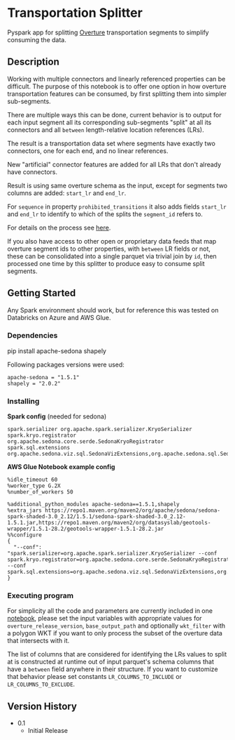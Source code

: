 # Transportation Splitter

Pyspark app for splitting [Overture](https://github.com/OvertureMaps/data) transportation segments to simplify consuming the data.

## Description

Working with multiple connectors and linearly referenced properties can be difficult. The purpose of this notebook is to offer one option in how overture transportation features can be consumed, by first splitting them into simpler sub-segments. 

There are multiple ways this can be done, current behavior is to output for each input segment all its corresponding sub-segments "split" at all its connectors and all `between` length-relative location references (LRs).

The result is a transportation data set where segments have exactly two connectors, one for each end, and no linear references.

New "artificial" connector features are added for all LRs that don't already have connectors. 

Result is using same overture schema as the input, except for segments two columns are added: `start_lr` and `end_lr`. 

For `sequence` in property `prohibited_transitions` it also adds fields `start_lr` and `end_lr` to identify to which of the splits the `segment_id` refers to. 

For details on the process see [here](/ProcessDetails.md).

If you also have access to other open or proprietary data feeds that map overture segment ids to other properties, with `between` LR fields or not, these can be consolidated into a single parquet via trivial join by `id`, then processed one time by this splitter to produce easy to consume split segments. 

## Getting Started

Any Spark environment should work, but for reference this was tested on Databricks on Azure and AWS Glue.

### Dependencies

pip install apache-sedona shapely

Following packages versions were used:
```
apache-sedona = "1.5.1"
shapely = "2.0.2"
```

### Installing

**Spark config** (needed for sedona)
```
spark.serializer org.apache.spark.serializer.KryoSerializer
spark.kryo.registrator org.apache.sedona.core.serde.SedonaKryoRegistrator
spark.sql.extensions org.apache.sedona.viz.sql.SedonaVizExtensions,org.apache.sedona.sql.SedonaSqlExtensions
```

**AWS Glue Notebook example config**
```
%idle_timeout 60
%worker_type G.2X
%number_of_workers 50

%additional_python_modules apache-sedona==1.5.1,shapely
%extra_jars https://repo1.maven.org/maven2/org/apache/sedona/sedona-spark-shaded-3.0_2.12/1.5.1/sedona-spark-shaded-3.0_2.12-1.5.1.jar,https://repo1.maven.org/maven2/org/datasyslab/geotools-wrapper/1.5.1-28.2/geotools-wrapper-1.5.1-28.2.jar
%%configure
{
  "--conf": "spark.serializer=org.apache.spark.serializer.KryoSerializer --conf spark.kryo.registrator=org.apache.sedona.core.serde.SedonaKryoRegistrator --conf spark.sql.extensions=org.apache.sedona.viz.sql.SedonaVizExtensions,org.apache.sedona.sql.SedonaSqlExtensions"
}
```

### Executing program

For simplicity all the code and parameters are currently included in one [notebook](TransportationSplitter.py), please set the input variables with appropriate values for `overture_release_version`, `base_output_path` and optionally `wkt_filter` with a polygon WKT if you want to only process the subset of the overture data that intersects with it.

The list of columns that are considered for identifying the LRs values to split at is constructed at runtime out of input parquet's schema columns that have a `between` field anywhere in their structure.
If you want to customize that behavior please set constants `LR_COLUMNS_TO_INCLUDE` or `LR_COLUMNS_TO_EXCLUDE`.

## Version History

* 0.1
    * Initial Release


